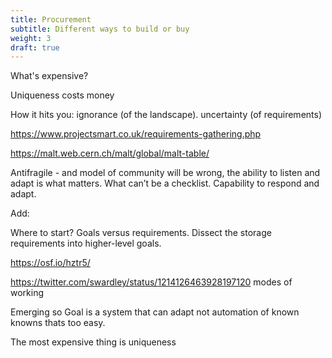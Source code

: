 ```yaml
---
title: Procurement
subtitle: Different ways to build or buy
weight: 3
draft: true
---
```


What's expensive?

Uniqueness costs money

How it hits you: ignorance (of the landscape). uncertainty (of requirements)

https://www.projectsmart.co.uk/requirements-gathering.php

https://malt.web.cern.ch/malt/global/malt-table/


Antifragile - and model of community will be wrong, the ability to listen and adapt is what matters. What can’t be a checklist. Capability to respond and adapt.

Add:

Where to start? Goals versus requirements. Dissect the storage requirements into higher-level goals.


https://osf.io/hztr5/


https://twitter.com/swardley/status/1214126463928197120 modes of working

Emerging so Goal is a system that can adapt not automation of known knowns thats too easy.

The most expensive thing is uniqueness 